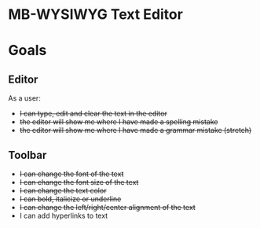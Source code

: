 # MB-WYSIWYG Text Editor

# Goals

## Editor

As a user:

- <del>I can type, edit and clear the text in the editor
- <del>the editor will show me where I have made a spelling mistake
- <del>the editor will show me where I have made a grammar mistake (stretch)

## Toolbar

- <del>I can change the font of the text
- <del>I can change the font size of the text
- <del>I can change the text color
- <del>I can bold, italicize or underline
- <del>I can change the left/right/center alignment of the text
- I can add hyperlinks to text
